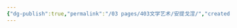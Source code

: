 ```yaml
---
{"dg-publish":true,"permalink":"/03 pages/403文学艺术/安提戈涅/","created":"2024-11-30T20:51:47.179+08:00","updated":"2025-03-04T13:33:38.603+08:00"}
---
```


